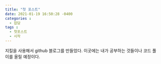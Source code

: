 ```yaml
---
title: "첫 포스트"
date: 2021-01-19 16:50:28 -0400
categories :
  - 잡담
tags : 
  - 첫포스트 
  - 시작
---
```


지킬을 사용해서 github 블로그를 만들었다.
이곳에는 내가 공부하는 것들이나 코드 풀이를 올릴 예정이다.
